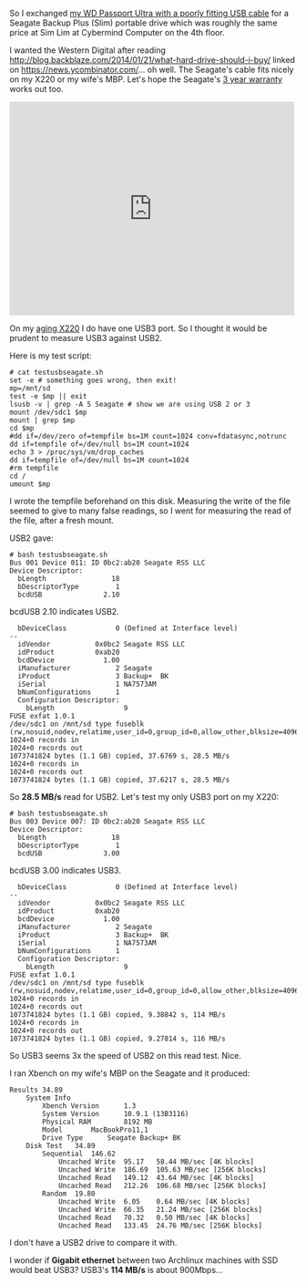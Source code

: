 So I exchanged [my WD Passport Ultra with a poorly fitting USB
cable](http://youtu.be/StSIib6RmCw) for a Seagate Backup Plus (Slim) portable drive
which was roughly the same price at Sim Lim at Cybermind Computer on the 4th floor.

I wanted the Western Digital after reading
<http://blog.backblaze.com/2014/01/21/what-hard-drive-should-i-buy/> linked on
<https://news.ycombinator.com/>... oh well. The Seagate's cable fits nicely on
my X220 or my wife's MBP. Let's hope the Seagate's [3 year
warranty](http://s.natalian.org/2014-02-10/1392019102_1364x766.png) works out
too.

<iframe src="http://www.flickr.com/photos/hendry/12430622464/player/" width="500" height="375" frameborder="0" allowfullscreen webkitallowfullscreen mozallowfullscreen oallowfullscreen msallowfullscreen></iframe>

On my [aging X220](http://natalian.org/archives/2013/12/23/Thinkpad_X240/) I do
have one USB3 port. So I thought it would be prudent to measure USB3 against
USB2.

Here is my test script:

	# cat testusbseagate.sh
	set -e # something goes wrong, then exit!
	mp=/mnt/sd
	test -e $mp || exit
	lsusb -v | grep -A 5 Seagate # show we are using USB 2 or 3
	mount /dev/sdc1 $mp
	mount | grep $mp
	cd $mp
	#dd if=/dev/zero of=tempfile bs=1M count=1024 conv=fdatasync,notrunc
	dd if=tempfile of=/dev/null bs=1M count=1024
	echo 3 > /proc/sys/vm/drop_caches
	dd if=tempfile of=/dev/null bs=1M count=1024
	#rm tempfile
	cd /
	umount $mp

I wrote the tempfile beforehand on this disk. Measuring the write of the file
seemed to give to many false readings, so I went for measuring the read of the
file, after a fresh mount.

USB2 gave:

	# bash testusbseagate.sh
	Bus 001 Device 011: ID 0bc2:ab20 Seagate RSS LLC
	Device Descriptor:
	  bLength                18
	  bDescriptorType         1
	  bcdUSB               2.10

bcdUSB 2.10 indicates USB2.

	  bDeviceClass            0 (Defined at Interface level)
	--
	  idVendor           0x0bc2 Seagate RSS LLC
	  idProduct          0xab20
	  bcdDevice            1.00
	  iManufacturer           2 Seagate
	  iProduct                3 Backup+  BK
	  iSerial                 1 NA7573AM
	  bNumConfigurations      1
	  Configuration Descriptor:
		bLength                 9
	FUSE exfat 1.0.1
	/dev/sdc1 on /mnt/sd type fuseblk (rw,nosuid,nodev,relatime,user_id=0,group_id=0,allow_other,blksize=4096)
	1024+0 records in
	1024+0 records out
	1073741824 bytes (1.1 GB) copied, 37.6769 s, 28.5 MB/s
	1024+0 records in
	1024+0 records out
	1073741824 bytes (1.1 GB) copied, 37.6217 s, 28.5 MB/s

So **28.5 MB/s** read for USB2. Let's test my only USB3 port on my X220:

	# bash testusbseagate.sh
	Bus 003 Device 007: ID 0bc2:ab20 Seagate RSS LLC
	Device Descriptor:
	  bLength                18
	  bDescriptorType         1
	  bcdUSB               3.00

bcdUSB 3.00 indicates USB3.

	  bDeviceClass            0 (Defined at Interface level)
	--
	  idVendor           0x0bc2 Seagate RSS LLC
	  idProduct          0xab20
	  bcdDevice            1.00
	  iManufacturer           2 Seagate
	  iProduct                3 Backup+  BK
	  iSerial                 1 NA7573AM
	  bNumConfigurations      1
	  Configuration Descriptor:
		bLength                 9
	FUSE exfat 1.0.1
	/dev/sdc1 on /mnt/sd type fuseblk (rw,nosuid,nodev,relatime,user_id=0,group_id=0,allow_other,blksize=4096)
	1024+0 records in
	1024+0 records out
	1073741824 bytes (1.1 GB) copied, 9.38842 s, 114 MB/s
	1024+0 records in
	1024+0 records out
	1073741824 bytes (1.1 GB) copied, 9.27814 s, 116 MB/s

So USB3 seems 3x the speed of USB2 on this read test. Nice.

I ran Xbench on my wife's MBP on the Seagate and it produced:

	Results	34.89	
		System Info		
			Xbench Version		1.3
			System Version		10.9.1 (13B3116)
			Physical RAM		8192 MB
			Model		MacBookPro11,1
			Drive Type		Seagate Backup+ BK
		Disk Test	34.89	
			Sequential	146.62	
				Uncached Write	95.17	58.44 MB/sec [4K blocks]
				Uncached Write	186.69	105.63 MB/sec [256K blocks]
				Uncached Read	149.12	43.64 MB/sec [4K blocks]
				Uncached Read	212.26	106.68 MB/sec [256K blocks]
			Random	19.80	
				Uncached Write	6.05	0.64 MB/sec [4K blocks]
				Uncached Write	66.35	21.24 MB/sec [256K blocks]
				Uncached Read	70.32	0.50 MB/sec [4K blocks]
				Uncached Read	133.45	24.76 MB/sec [256K blocks]

I don't have a USB2 drive to compare it with.

I wonder if **Gigabit ethernet** between two Archlinux machines with SSD would beat
USB3? USB3's **114 MB/s** is about 900Mbps...
